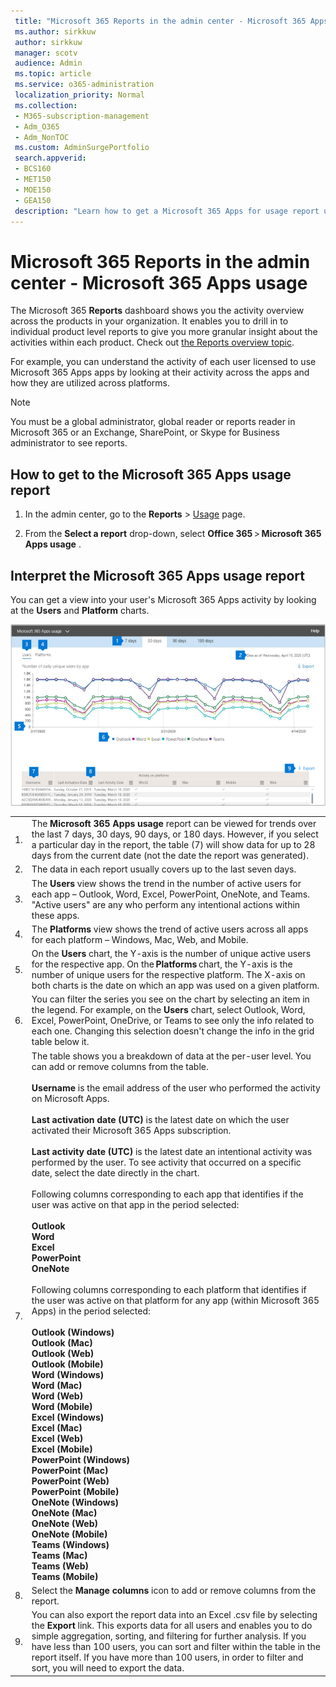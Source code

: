 ```yaml
---
 title: "Microsoft 365 Reports in the admin center - Microsoft 365 Apps usage"
 ms.author: sirkkuw
 author: sirkkuw
 manager: scotv
 audience: Admin
 ms.topic: article
 ms.service: o365-administration
 localization_priority: Normal
 ms.collection:
 - M365-subscription-management
 - Adm_O365
 - Adm_NonTOC
 ms.custom: AdminSurgePortfolio
 search.appverid:
 - BCS160
 - MET150
 - MOE150
 - GEA150
 description: "Learn how to get a Microsoft 365 Apps for usage report using the Microsoft 365 Reports dashboard in the Microsoft 365 admin center."
---
```


# Microsoft 365 Reports in the admin center - Microsoft 365 Apps usage

The Microsoft 365 **Reports** dashboard shows you the activity overview across the products in your organization. It enables you to drill in to individual product level reports to give you more granular insight about the activities within each product. Check out [the Reports overview topic](activity-reports.md).

 For example, you can understand the activity of each user licensed to use Microsoft 365 Apps apps by looking at their activity across the apps and how they are utilized across platforms.


 > [!NOTE]
 > You must be a global administrator, global reader or reports reader in Microsoft 365 or an Exchange, SharePoint, or Skype for Business administrator to see reports.

## How to get to the Microsoft 365 Apps usage report

1. In the admin center, go to the **Reports** \> <a href="https://go.microsoft.com/fwlink/p/?linkid=2074756" target="_blank">Usage</a> page.

 2. From the **Select a report** drop-down, select **Office 365** \> **Microsoft 365 Apps usage** .

## Interpret the Microsoft 365 Apps usage report

You can get a view into your user's Microsoft 365 Apps activity by looking at the **Users** and **Platform** charts.

![Microsoft 365 Apps usage report](../../media/proplususagenumbers.png)

|||
 |:-----|:-----|
 |1. <br/> |The **Microsoft 365 Apps usage** report can be viewed for trends over the last 7 days, 30 days, 90 days, or 180 days. However, if you select a particular day in the report, the table (7) will show data for up to 28 days from the current date (not the date the report was generated). <br/> |
 |2. <br/> |The data in each report usually covers up to the last seven days. <br/> |
 |3. <br/> |The **Users** view shows the trend in the number of active users for each app – Outlook, Word, Excel, PowerPoint, OneNote, and Teams. "Active users" are any who perform any intentional actions within these apps. <br/> |
 |4. <br/> |The **Platforms** view shows the trend of active users across all apps for each platform – Windows, Mac, Web, and Mobile. <br/> |
 |5.<br/>|On the **Users** chart, the Y-axis is the number of unique active users for the respective app. On the **Platforms** chart, the Y-axis is the number of unique users for the respective platform. The X-axis on both charts is the date on which an app was used on a given platform.<br/>|
 6.<br/>|You can filter the series you see on the chart by selecting an item in the legend. For example, on the **Users** chart, select Outlook, Word, Excel, PowerPoint, OneDrive, or Teams to see only the info related to each one. Changing this selection doesn't change the info in the grid table below it.|
 |7.<br/>|The table shows you a breakdown of data at the per-user level. You can add or remove columns from the table. <br/><br/>**Username** is the email address of the user who performed the activity on Microsoft Apps.<br><br/>**Last activation date (UTC)** is the latest date on which the user activated their Microsoft 365 Apps subscription.<br/><br/>**Last activity date (UTC)** is the latest date an intentional activity was performed by the user. To see activity that occurred on a specific date, select the date directly in the chart.<br/><br/>Following columns corresponding to each app that identifies if the user was active on that app in the period selected:<br> <br>**Outlook** <br>**Word** <br>**Excel**<br>**PowerPoint** <br>**OneNote**<br><br> Following columns corresponding to each platform that identifies if the user was active on that platform for any app (within Microsoft 365 Apps) in the period selected:<br><br>**Outlook (Windows)**<br>**Outlook (Mac)**<br>**Outlook (Web)** <br>**Outlook (Mobile)**<br> **Word (Windows)**<br> **Word (Mac)**<br> **Word (Web)**<br> **Word (Mobile)**<br> **Excel (Windows)**<br> **Excel (Mac)**<br> **Excel (Web)**<br> **Excel (Mobile)**<br> **PowerPoint (Windows)**<br> **PowerPoint (Mac)**<br>**PowerPoint (Web)**<br> **PowerPoint (Mobile)**<br> **OneNote (Windows)**<br> **OneNote (Mac)**<br> **OneNote (Web)**<br>**OneNote (Mobile)**<br> **Teams (Windows)**<br> **Teams (Mac)**<br> **Teams (Web)**<br>**Teams (Mobile)** |
 |8.<br/>|Select the **Manage columns** icon to add or remove columns from the report.|
 |9.<br/>|You can also export the report data into an Excel .csv file by selecting the **Export** link. This exports data for all users and enables you to do simple aggregation, sorting, and filtering for further analysis. If you have less than 100 users, you can sort and filter within the table in the report itself. If you have more than 100 users, in order to filter and sort, you will need to export the data.|
